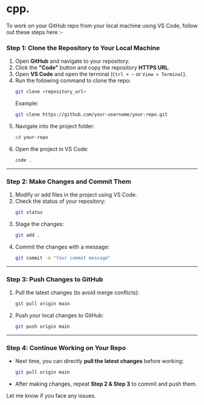 # cpp.
To work on your GitHub repo from your local machine using VS Code, follow out these steps here :-

### **Step 1: Clone the Repository to Your Local Machine**  
1. Open **GitHub** and navigate to your repository.  
2. Click the **"Code"** button and copy the repository **HTTPS URL**.  
3. Open **VS Code** and open the terminal (`Ctrl + ~` or `View > Terminal`).  
4. Run the following command to clone the repo:  
   ```sh
   git clone <repository_url>
   ```  
   Example:  
   ```sh
   git clone https://github.com/your-username/your-repo.git
   ```  
5. Navigate into the project folder:  
   ```sh
   cd your-repo
   ```  
6. Open the project in VS Code:  
   ```sh
   code .
   ```  

---

### **Step 2: Make Changes and Commit Them**  
1. Modify or add files in the project using VS Code.  
2. Check the status of your repository:  
   ```sh
   git status
   ```  
3. Stage the changes:  
   ```sh
   git add .
   ```  
4. Commit the changes with a message:  
   ```sh
   git commit -m "Your commit message"
   ```  

---

### **Step 3: Push Changes to GitHub**  
1. Pull the latest changes (to avoid merge conflicts):  
   ```sh
   git pull origin main
   ```  
2. Push your local changes to GitHub:  
   ```sh
   git push origin main
   ```  

---

### **Step 4: Continue Working on Your Repo**  
- Next time, you can directly **pull the latest changes** before working:  
  ```sh
  git pull origin main
  ```  
- After making changes, repeat **Step 2 & Step 3** to commit and push them.

Let me know if you face any issues.
